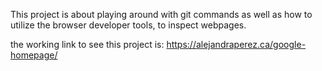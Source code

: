 This project is about playing around with git commands as well as how to utilize the browser developer tools, to inspect webpages.

the working link to see this project is: https://alejandraperez.ca/google-homepage/
